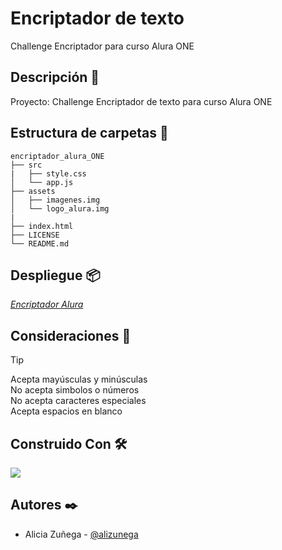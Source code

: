 # Encriptador de texto

Challenge Encriptador para curso Alura ONE

## Descripción :notebook_with_decorative_cover:

Proyecto: Challenge Encriptador de texto para curso Alura ONE

## Estructura de carpetas :open_file_folder:

```
encriptador_alura_ONE
├── src
|   ├── style.css
│   └── app.js
├── assets
│   ├── imagenes.img
│   └── logo_alura.img
|
├── index.html
├── LICENSE
└── README.md
```

## Despliegue :package:

[_Encriptador Alura_](https://alizunega.github.io/encriptador-alura-one/)

## Consideraciones :memo:

> [!TIP]
>
> Acepta mayúsculas y minúsculas  
> No acepta simbolos o números  
> No acepta caracteres especiales  
> Acepta espacios en blanco

## Construido Con :hammer_and_wrench:

<p>
  <a href="https://skillicons.dev">
    <img src="https://skillicons.dev/icons?i=html,css,js&theme=dark" />
  </a>
</p>

## Autores :black_nib:

- Alicia Zuñega - [@alizunega](https://github.com/alizunega)
